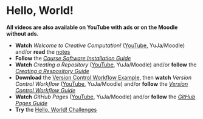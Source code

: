 # Hello, World!

**All videos are also available on YouTube with ads or on the Moodle without ads.**

- **Watch** *Welcome to Creative Computation!* ([YouTube](MISSING_LINK), YuJa/Moodle) and/or **read** the [notes](./welcome-to-creative-computation.md)
- **Follow** the [*Course Software Installation Guide*](../../guides/course-software.md)
- **Watch** *Creating a Repository* ([YouTube](MISSING_LINK), YuJa/Moodle) and/or **follow** the [*Creating a Respository Guide*](../../guides/creating-a-repository.md)
- **Download** the [Version Control Workflow Example](../../guides/version-control-workflow-example.zip), then **watch** *Version Control Workflow* ([YouTube](MISSING_LINK), YuJa/Moodle) and/or **follow** the [*Version Control Workflow Guide*](../../guides/version-control-workflow.md)
- **Watch** *GitHub Pages* ([YouTube](MISSING_LINK), YuJa/Moodle) and/or **follow** the [*GitHub Pages Guide*](../../guides/github-page.md)
- **Try** the [Hello, World! Challenges](./hello-world-challenges.md)